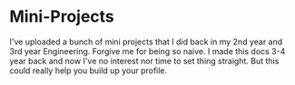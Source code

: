 # Mini-Projects
I've uploaded a bunch of mini projects that I did back in my 2nd year and 3rd year Engineering. Forgive me for being so naive. I made this docs 3-4 year back and now I've no interest nor time to set thing straight. But this could really help you build up your profile.
